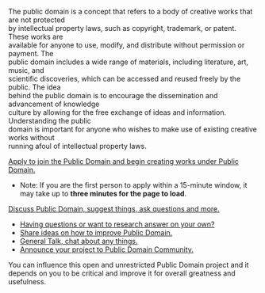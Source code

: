 The public domain is a concept that refers to a body of creative works that are not protected  
by intellectual property laws, such as copyright, trademark, or patent. These works are  
available for anyone to use, modify, and distribute without permission or payment. The  
public domain includes a wide range of materials, including literature, art, music, and  
scientific discoveries, which can be accessed and reused freely by the public. The idea  
behind the public domain is to encourage the dissemination and advancement of knowledge   
culture by allowing for the free exchange of ideas and information. Understanding the public  
domain is important for anyone who wishes to make use of existing creative works without  
running afoul of intellectual property laws.  

[Apply to join the Public Domain and begin creating works under Public Domain.](https://auto-invitation.onrender.com)  
* Note:  If you are the first person to apply within a 15-minute window, it may take up to **three minutes for the page to load**.

[Discuss Public Domain, suggest things, ask questions and more.](https://github.com/orgs/publicdomain-nocopyright/discussions)  
   * [Having questions or want to research answer on your own?](https://github.com/orgs/publicdomain-nocopyright/discussions/categories/q-a)
   * [Share ideas on how to improve Public Domain.](https://github.com/orgs/publicdomain-nocopyright/discussions/categories/ideas)
   * [General Talk, chat about any things.](https://github.com/orgs/publicdomain-nocopyright/discussions/categories/general)
   * [Announce your project to Public Domain Community.](https://github.com/orgs/publicdomain-nocopyright/discussions/categories/show-and-tell)

You can influence this open and unrestricted Public Domain project and it depends on you to be critical and improve it for overall greatness and usefulness.
